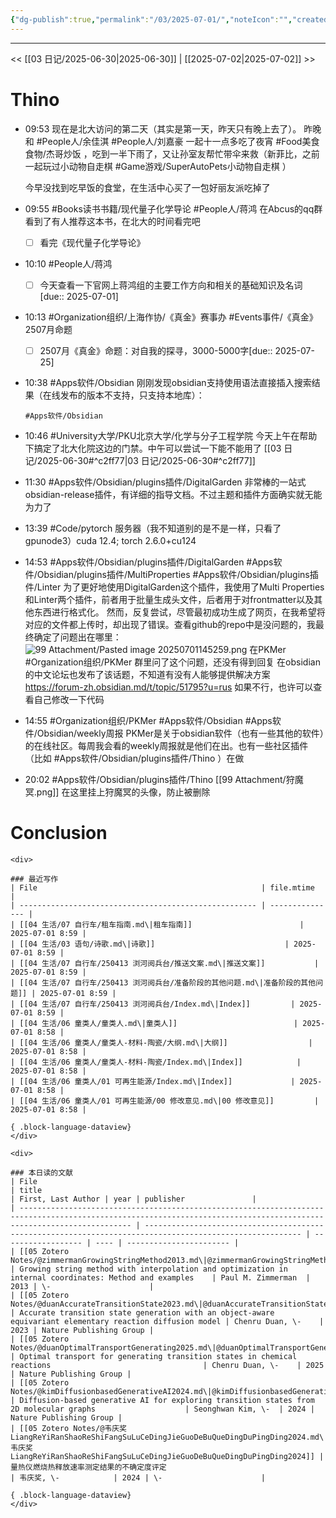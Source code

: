 ```yaml
---
{"dg-publish":true,"permalink":"/03/2025-07-01/","noteIcon":"","created":"2025-01-31T00:35","updated":"2025-07-01T15:11"}
---
```



---
<< [[03 日记/2025-06-30\|2025-06-30]]  |  [[2025-07-02\|2025-07-02]]  >>

# Thino
- 09:53 
    现在是北大访问的第二天（其实是第一天，昨天只有晚上去了）。
    昨晚和 #People人/余佳淇  #People人/刘嘉豪 一起十一点多吃了夜宵 #Food美食食物/杰哥炒饭 ，吃到一半下雨了，又让孙室友帮忙带伞来救（新菲比，之前一起玩过小动物自走棋 #Game游戏/SuperAutoPets小动物自走棋 ）
    
    今早没找到吃早饭的食堂，在生活中心买了一包好丽友派吃掉了 
- 09:55 
    #Books读书书籍/现代量子化学导论 #People人/蒋鸿 
    在Abcus的qq群看到了有人推荐这本书，在北大的时间看完吧
    - [ ] 看完《现代量子化学导论》 
- 10:10
    #People人/蒋鸿 
    - [ ] 今天查看一下官网上蒋鸿组的主要工作方向和相关的基础知识及名词[due:: 2025-07-01]
- 10:13 
    #Organization组织/上海作协/《真金》赛事办
    #Events事件/《真金》2507月命题
    - [ ] 2507月《真金》命题：对自我的探寻，3000-5000字[due:: 2025-07-25] 
- 10:38 
    #Apps软件/Obsidian 
    刚刚发现obsidian支持使用语法直接插入搜索结果（在线发布的版本不支持，只支持本地库）：
    ```query
    #Apps软件/Obsidian 
    ``` 
- 10:46 
    #University大学/PKU北京大学/化学与分子工程学院
    今天上午在帮助下搞定了北大化院这边的门禁。中午可以尝试一下能不能用了
    [[03 日记/2025-06-30#^c2ff77\|03 日记/2025-06-30#^c2ff77]] 
- 11:30 
    #Apps软件/Obsidian/plugins插件/DigitalGarden
    非常棒的一站式obsidian-release插件，有详细的指导文档。不过主题和插件方面确实就无能为力了 
- 13:39 
    #Code/pytorch 
    服务器（我不知道别的是不是一样，只看了gpunode3）cuda 12.4; torch 2.6.0+cu124 
- 14:53
    #Apps软件/Obsidian/plugins插件/DigitalGarden #Apps软件/Obsidian/plugins插件/MultiProperties #Apps软件/Obsidian/plugins插件/Linter
    为了更好地使用DigitalGarden这个插件，我使用了Multi Properties和Linter两个插件，前者用于批量生成头文件，后者用于对frontmatter以及其他东西进行格式化。
    然而，反复尝试，尽管最初成功生成了网页，在我希望将对应的文件都上传时，却出现了错误。查看github的repo中是没问题的，我最终确定了问题出在哪里：
    ![99 Attachment/Pasted image 20250701145259.png](/img/user/99%20Attachment/Pasted%20image%2020250701145259.png)
    在PKMer #Organization组织/PKMer 群里问了这个问题，还没有得到回复
    在obsidian的中文论坛也发布了该话题，不知道有没有人能够提供解决方案 https://forum-zh.obsidian.md/t/topic/51795?u=rus 如果不行，也许可以查看自己修改一下代码
- 14:55 
    #Organization组织/PKMer 
    #Apps软件/Obsidian 
    #Apps软件/Obsidian/weekly周报 
    PKMer是关于obsidian软件（也有一些其他的软件）的在线社区。每周我会看的weekly周报就是他们在出。也有一些社区插件（比如 #Apps软件/Obsidian/plugins插件/Thino ）在做 
- 20:02 
    #Apps软件/Obsidian/plugins插件/Thino 
    [[99 Attachment/狩魔冥.png]]
    在这里挂上狩魔冥的头像，防止被删除 


# Conclusion
````ad-flex
<div>

### 最近写作
| File                                                  | file.mtime      |
| ----------------------------------------------------- | --------------- |
| [[04 生活/07 自行车/租车指南.md\|租车指南]]                        | 2025-07-01 8:59 |
| [[04 生活/03 语句/诗歌.md\|诗歌]]                             | 2025-07-01 8:59 |
| [[04 生活/07 自行车/250413 浏河阅兵台/推送文案.md\|推送文案]]           | 2025-07-01 8:59 |
| [[04 生活/07 自行车/250413 浏河阅兵台/准备阶段的其他问题.md\|准备阶段的其他问题]] | 2025-07-01 8:59 |
| [[04 生活/07 自行车/250413 浏河阅兵台/Index.md\|Index]]         | 2025-07-01 8:59 |
| [[04 生活/06 童类人/童类人.md\|童类人]]                          | 2025-07-01 8:58 |
| [[04 生活/06 童类人/童类人-材料-陶瓷/大纲.md\|大纲]]                  | 2025-07-01 8:58 |
| [[04 生活/06 童类人/童类人-材料-陶瓷/Index.md\|Index]]            | 2025-07-01 8:58 |
| [[04 生活/06 童类人/01 可再生能源/Index.md\|Index]]             | 2025-07-01 8:58 |
| [[04 生活/06 童类人/01 可再生能源/00 修改意见.md\|00 修改意见]]         | 2025-07-01 8:58 |

{ .block-language-dataview}
</div>

<div>

### 本日读的文献
| File                                                                                                                                                                  | title                                                                                                     | First, Last Author | year | publisher               |
| --------------------------------------------------------------------------------------------------------------------------------------------------------------------- | --------------------------------------------------------------------------------------------------------- | ------------------ | ---- | ----------------------- |
| [[05 Zotero Notes/@zimmermanGrowingStringMethod2013.md\|@zimmermanGrowingStringMethod2013]]                                                                           | Growing string method with interpolation and optimization in internal coordinates: Method and examples    | Paul M. Zimmerman  | 2013 | \-                      |
| [[05 Zotero Notes/@duanAccurateTransitionState2023.md\|@duanAccurateTransitionState2023]]                                                                             | Accurate transition state generation with an object-aware equivariant elementary reaction diffusion model | Chenru Duan, \-    | 2023 | Nature Publishing Group |
| [[05 Zotero Notes/@duanOptimalTransportGenerating2025.md\|@duanOptimalTransportGenerating2025]]                                                                       | Optimal transport for generating transition states in chemical reactions                                  | Chenru Duan, \-    | 2025 | Nature Publishing Group |
| [[05 Zotero Notes/@kimDiffusionbasedGenerativeAI2024.md\|@kimDiffusionbasedGenerativeAI2024]]                                                                         | Diffusion-based generative AI for exploring transition states from 2D molecular graphs                    | Seonghwan Kim, \-  | 2024 | Nature Publishing Group |
| [[05 Zotero Notes/@韦庆奖LiangReYiRanShaoReShiFangSuLuCeDingJieGuoDeBuQueDingDuPingDing2024.md\|@韦庆奖LiangReYiRanShaoReShiFangSuLuCeDingJieGuoDeBuQueDingDuPingDing2024]] | 量热仪燃烧热释放速率测定结果的不确定度评定                                                                                     | 韦庆奖, \-            | 2024 | \-                      |

{ .block-language-dataview}
</div>
````